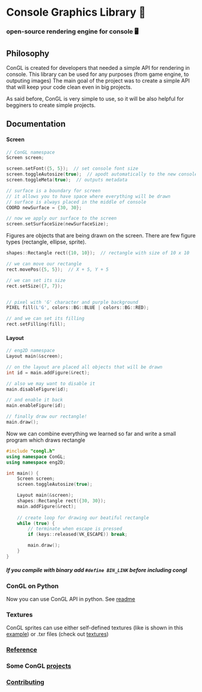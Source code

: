 # Console Graphics Library 🔮

### open-source rendering engine for console 🖥

## Philosophy
ConGL is created for developers that needed a simple API for rendering in console.
This library can be used for any purposes (from game engine, to outputing images)
The main goal of the project was to create a simple API that will keep your code
clean even in big projects.

As said before, ConGL is very simple to use, so it will be also helpful for begginers
to create simple projects.

## Documentation

#### Screen
```cpp
// ConGL namespace
Screen screen;

screen.setFont({5, 5});  // set console font size
screen.toggleAutosize(true);  // apodt automatically to the new console size
screen.toggleMeta(true);  // outputs metadata

// surface is a boundary for screen
// it allows you to have space where everything will be drawn
// surface is always placed in the middle of console
COORD newSurface = {30, 30};

// now we apply our surface to the screen
screen.setSurfaceSize(newSurfaceSize);

```

Figures are objects that are being drawn on the screen.
There are few figure types (rectangle, ellipse, sprite).
```cpp
shapes::Rectangle rect({10, 10});  // rectangle with size of 10 x 10

// we can move our rectangle 
rect.movePos({5, 5});  // X + 5, Y + 5

// we can set its size
rect.setSize({7, 7});


// pixel with 'G' character and purple background
PIXEL fill(L'G', colors::BG::BLUE | colors::BG::RED); 

// and we can set its filling
rect.setFilling(fill);
```

#### Layout 
```cpp
// eng2D namespace 
Layout main(&screen);

// on the layout are placed all objects that will be drawn
int id = main.addFigure(&rect);

// also we may want to disable it 
main.disableFigure(id);

// and enable it back
main.enableFigure(id);

// finally draw our rectangle!
main.draw();
```

Now we can combine everything we learned so far 
and write a small program which draws rectangle 
```cpp
#include "congl.h"
using namespace ConGL;
using namespace eng2D;

int main() {
    Screen screen;  
    screen.toggleAutosize(true);

    Layout main(&screen);
    shapes::Rectangle rect({30, 30});
    main.addFigure(&rect); 
    
    // create loop for drawing our beatiful rectangle
    while (true) {
        // terminate when escape is pressed
        if (keys::released(VK_ESCAPE)) break;

        main.draw();
    }
}

```


##### If you compile with binary add `#define BIN_LINK` before including congl

### ConGL on Python 
Now you can use ConGL API in python. See [readme](../PY_MODULE/README.md)

### Textures

ConGL sprites can use either self-defined textures (like is shown in this [example](examples/roflcopter.cpp)) or .txr files (check out [textures](textures.md))


### [Reference](docs.md)

### Some ConGL [projects](examples.md) 

### [Contributing](contributing.md)

